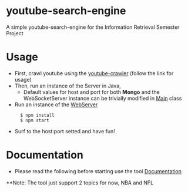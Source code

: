 # youtube-search-engine
A simple youtube-search-engine for the Information Retrieval Semester Project

# Usage
- First, crawl youtube using the [youtube-crawler](https://github.com/peveloper/youtube-search-engine/tree/master/youtube-crawler) (follow the link for usage)
- Then, run an instance of the Server in Java,
  - Default values for host and port for both **Mongo** and the WebSocketServer instance can be trivially modified in [Main](https://github.com/peveloper/youtube-search-engine/blob/master/java/src/main/java/Main.java) class
- Run an instance of the [WebServer](https://github.com/peveloper/youtube-search-engine/tree/master/webpage)
  ```
    $ npm install
    $ npm start
  ```
- Surf to the host:port setted and have fun!

# Documentation
- Please read the following before starting use the tool [Documentation](https://github.com/peveloper/youtube-search-engine/blob/master/Documentation.pdf)

**Note: The tool just support 2 topics for now, NBA and NFL

